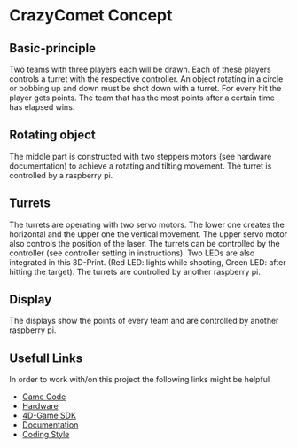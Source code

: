# CrazyComet Concept

## Basic-principle

Two teams with three players each will be drawn. Each of these players controls a turret with the respective controller.
An object rotating in a circle or bobbing up and down must be shot down with a turret. For every hit the player gets points. The team that has the most points after a certain time has elapsed wins.

## Rotating object

The middle part is constructed with two steppers motors (see hardware documentation) to achieve a rotating and tilting movement. The turret is controlled by a raspberry pi.
## Turrets

The turrets are operating with two servo motors. The lower one creates the horizontal and the upper one the vertical movement. The upper servo motor also controls the position of the laser. The turrets can be controlled by the controller (see controller setting in instructions). Two LEDs are also integrated in this 3D-Print. (Red LED: lights while shooting, Green LED: after hitting the target). The turrets are controlled by another raspberry pi.

## Display

The displays show the points of every team and are controlled by another raspberry pi.

## Usefull Links

In order to work with/on this project the following links might be helpful

- [Game Code](controller/index.md)
- [Hardware](hardware/index.md)
- [4D-Game SDK](sdk/index.md)
- [Documentation](documentation.md)
- [Coding Style](coding-style/python.md)